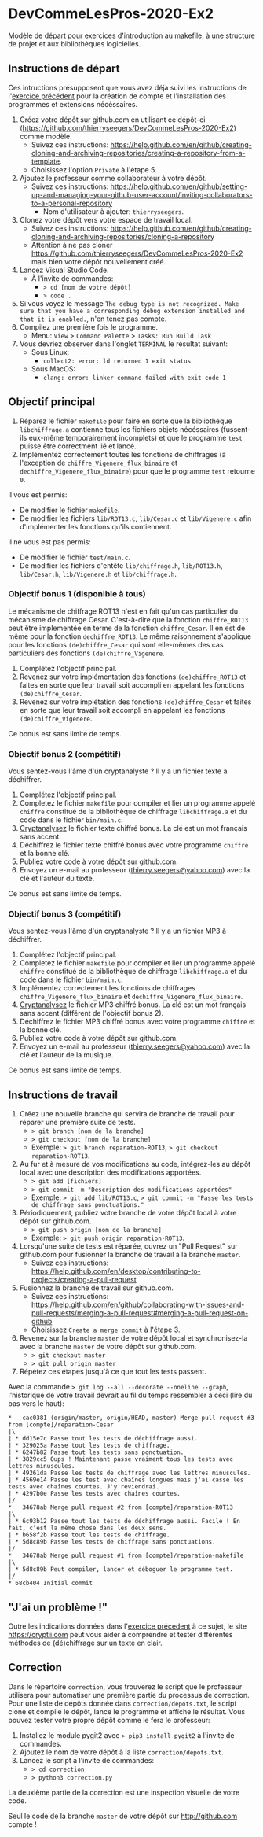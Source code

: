 # DevCommeLesPros-2020-Ex2
Modèle de départ pour exercices d'introduction au makefile, à une structure de projet et aux bibliothèques logicielles.


## Instructions de départ

Ces intructions présupposent que vous avez déjà suivi les instructions de l'[exercice précédent](https://github.com/thierryseegers/DevCommeLesPros-2020-Ex1#instructions-de-d%C3%A9part) pour la création de compte et l'installation des programmes et extensions nécéssaires.

1. Créez votre dépôt sur github.com en utilisant ce dépôt-ci (https://github.com/thierryseegers/DevCommeLesPros-2020-Ex2) comme modèle.
    - Suivez ces instructions: https://help.github.com/en/github/creating-cloning-and-archiving-repositories/creating-a-repository-from-a-template.
    - Choisissez l'option `Private` à l'étape 5.
1. Ajoutez le professeur comme collaborateur à votre dépôt.
    - Suivez ces instructions: https://help.github.com/en/github/setting-up-and-managing-your-github-user-account/inviting-collaborators-to-a-personal-repository
        - Nom d'utilisateur à ajouter: `thierryseegers`.
1. Clonez votre dépôt vers votre espace de travail local.
    - Suivez ces instructions: https://help.github.com/en/github/creating-cloning-and-archiving-repositories/cloning-a-repository
    - Attention à ne pas cloner https://github.com/thierryseegers/DevCommeLesPros-2020-Ex2 mais bien votre dépôt nouvellement créé.
1. Lancez Visual Studio Code.
    - À l'invite de commandes:
        - `> cd [nom de votre dépôt]`
        - `> code .`
1. Si vous voyez le message `The debug type is not recognized. Make sure that you have a corresponding debug extension installed and that it is enabled.`, n'en tenez pas compte.
1. Compilez une première fois le programme.
    - Menu: `View` > `Command Palette` > `Tasks: Run Build Task`
1. Vous devriez observer dans l'onglet `TERMINAL` le résultat suivant:
    - Sous Linux: 
        - `collect2: error: ld returned 1 exit status`
    - Sous MacOS: 
        - `clang: error: linker command failed with exit code 1`


## Objectif principal

1. Réparez le fichier `makefile` pour faire en sorte que la bibliothèque `libchiffrage.a` contienne tous les fichiers objets nécéssaires (fussent-ils eux-même temporairement incomplets) et que le programme `test` puisse être correctment lié et lancé.
1. Implémentez correctement toutes les fonctions de chiffrages (à l'exception de `chiffre_Vigenere_flux_binaire` et `dechiffre_Vigenere_flux_binaire`) pour que le programme `test` retourne `0`.

Il vous est permis: 
- De modifier le fichier `makefile`.
- De modifier les fichiers `lib/ROT13.c`, `lib/Cesar.c` et `lib/Vigenere.c` afin d'implémenter les fonctions qu'ils contiennent.

Il ne vous est pas permis:
- De modifier le fichier `test/main.c`.
- De modifier les fichiers d'entête `lib/chiffrage.h`, `lib/ROT13.h`, `lib/Cesar.h`, `lib/Vigenere.h` et `lib/chiffrage.h`.

### Objectif bonus 1 (disponible à tous)

Le mécanisme de chiffrage ROT13 n'est en fait qu'un cas particulier du mécanisme de chiffrage Cesar. C'est-à-dire que la fonction `chiffre_ROT13` peut être implementée en terme de la fonction `chiffre_Cesar`. Il en est de même pour la fonction `dechiffre_ROT13`. Le même raisonnement s'applique pour les fonctions `(de)chiffre_Cesar` qui sont elle-mêmes des cas particuliers des fonctions `(de)chiffre_Vigenere`.

1. Complétez l'objectif principal.
1. Revenez sur votre implémentation des fonctions `(de)chiffre_ROT13` et faites en sorte que leur travail soit accompli en appelant les fonctions `(de)chiffre_Cesar`.
1. Revenez sur votre implétation des fonctions `(de)chiffre_Cesar` et faites en sorte que leur travail soit accompli en appelant les fonctions `(de)chiffre_Vigenere`.

Ce bonus est sans limite de temps.

### Objectif bonus 2 (compétitif)

Vous sentez-vous l'âme d'un cryptanalyste ? Il y a un fichier texte à déchiffrer.

1. Complétez l'objectif principal.
1. Completez le fichier `makefile` pour compiler et lier un programme appelé `chiffre` constitué de la bibliothèque de chiffrage `libchiffrage.a` et du code dans le fichier `bin/main.c`.
1. [Cryptanalysez](https://fr.wikipedia.org/wiki/Cryptanalyse) le fichier texte chiffré bonus. La clé est un mot français sans accent.
1. Déchiffrez le fichier texte chiffré bonus avec votre programme `chiffre` et la bonne clé.
1. Publiez votre code à votre dépôt sur github.com.
1. Envoyez un e-mail au professeur (thierry.seegers@yahoo.com) avec la clé et l'auteur du texte.

Ce bonus est sans limite de temps.

### Objectif bonus 3 (compétitif)

Vous sentez-vous l'âme d'un cryptanalyste ? Il y a un fichier MP3 à déchiffrer.

1. Complétez l'objectif principal.
1. Completez le fichier `makefile` pour compiler et lier un programme appelé `chiffre` constitué de la bibliothèque de chiffrage `libchiffrage.a` et du code dans le fichier `bin/main.c`.
1. Implémentez correctement les fonctions de chiffrages `chiffre_Vigenere_flux_binaire` et `dechiffre_Vigenere_flux_binaire`.
1. [Cryptanalysez](https://fr.wikipedia.org/wiki/Cryptanalyse) le fichier MP3 chiffré bonus. La clé est un mot français sans accent (différent de l'objectif bonus 2).
1. Déchiffrez le fichier MP3 chiffré bonus avec votre programme `chiffre` et la bonne clé.
1. Publiez votre code à votre dépôt sur github.com.
1. Envoyez un e-mail au professeur (thierry.seegers@yahoo.com) avec la clé et l'auteur de la musique.

Ce bonus est sans limite de temps.

## Instructions de travail

1. Créez une nouvelle branche qui servira de branche de travail pour réparer une première suite de tests.
    - `> git branch [nom de la branche]`
    - `> git checkout [nom de la branche]`
    - Exemple: `> git branch reparation-ROT13`, `> git checkout reparation-ROT13`.
1. Au fur et à mesure de vos modifications au code, intégrez-les au dépôt local avec une description des modifications apportées.
    - `> git add [fichiers]`
    - `> git commit -m "Description des modifications apportées"`
    - Exemple: `> git add lib/ROT13.c`, `> git commit -m "Passe les tests de chiffrage sans ponctuations."`
1. Périodiquement, publiez votre branche de votre dépôt local à votre dépôt sur github.com.
    - `> git push origin [nom de la branche]`
    - Exemple: `> git push origin reparation-ROT13`.
1. Lorsqu'une suite de tests est réparée, ouvrez un "Pull Request" sur github.com pour fusionner la branche de travail à la branche `master`.
    - Suivez ces instructions: https://help.github.com/en/desktop/contributing-to-projects/creating-a-pull-request
1. Fusionnez la branche de travail sur github.com.
    - Suivez ces instructions: https://help.github.com/en/github/collaborating-with-issues-and-pull-requests/merging-a-pull-request#merging-a-pull-request-on-github
    - Choisissez `Create a merge commit` à l'étape 3. 
1. Revenez sur la branche `master` de votre dépôt local et synchronisez-la avec la branche `master` de votre dépôt sur github.com.
    - `> git checkout master`
    - `> git pull origin master`
1. Répétez ces étapes jusqu'à ce que tout les tests passent.

Avec la commande `> git log --all --decorate --oneline --graph`, l'historique de votre travail devrait au fil du temps ressembler à ceci (lire du bas vers le haut):

```
*   cac0381 (origin/master, origin/HEAD, master) Merge pull request #3 from [compte]/reparation-Cesar
|\
| * dd15e7c Passe tout les tests de déchiffrage aussi.
| * 329025a Passe tout les tests de chiffrage.
| * 6247b82 Passe tout les tests sans ponctuation.
| * 3829cc5 Oups ! Maintenant passe vraiment tous les tests avec lettres minuscules.
| * 49261da Passe les tests de chiffrage avec les lettres minuscules.
| * 4569e14 Passe les test avec chaînes longues mais j'ai cassé les tests avec chaînes courtes. J'y reviendrai.
| * 4297b0e Passe les tests avec chaînes courtes.
|/
*   34678ab Merge pull request #2 from [compte]/reparation-ROT13
|\
| * 6c93b12 Passe tout les tests de déchiffrage aussi. Facile ! En fait, c'est la même chose dans les deux sens.
| * b658f2b Passe tout les tests de chiffrage.
| * 5d8c89b Passe les tests de chiffrage sans ponctuations.
|/
*   34678ab Merge pull request #1 from [compte]/reparation-makefile
|\
| * 5d8c89b Peut compiler, lancer et déboguer le programme test.
|/
* 68cb404 Initial commit
```

## "J'ai un problème !"

Outre les indications données dans l'[exercice précedent](https://github.com/thierryseegers/DevCommeLesPros-2020-Ex1#jai-un-probl%C3%A8me-) à ce sujet, le site https://cryptii.com peut vous aider à comprendre et tester différentes méthodes de (dé)chiffrage sur un texte en clair.

## Correction

Dans le répertoire `correction`, vous trouverez le script que le professeur utilisera pour automatiser une première partie du processus de correction.
Pour une liste de dépôts donnée dans `correction/depots.txt`, le script clone et compile le dépôt, lance le programme et affiche le résultat.
Vous pouvez tester votre propre dépôt comme le fera le professeur:
1. Installez le module pygit2 avec `> pip3 install pygit2` à l'invite de commandes.
1. Ajoutez le nom de votre dépôt à la liste `correction/depots.txt`.
1. Lancez le script à l'invite de commandes:
    - `> cd correction`
    - `> python3 correction.py`

La deuxième partie de la correction est une inspection visuelle de votre code.

Seul le code de la branche `master` de votre dépôt sur http://github.com compte !
